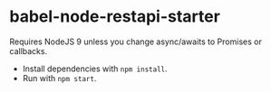 # babel-node-restapi-starter

Requires NodeJS 9 unless you change async/awaits to Promises or callbacks.

- Install dependencies with `npm install`.
- Run with `npm start`.
